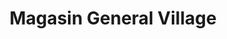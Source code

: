 ---
title: "Magasin General Village"
url: /bonsecours/magasin-general-village/
shop: convenience
---